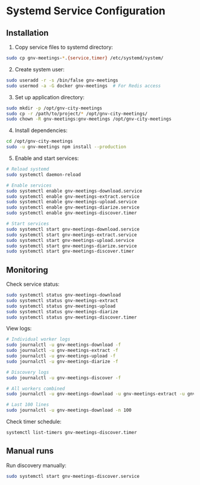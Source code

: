 # Systemd Service Configuration

## Installation

1. Copy service files to systemd directory:
```bash
sudo cp gnv-meetings-*.{service,timer} /etc/systemd/system/
```

2. Create system user:
```bash
sudo useradd -r -s /bin/false gnv-meetings
sudo usermod -a -G docker gnv-meetings  # For Redis access
```

3. Set up application directory:
```bash
sudo mkdir -p /opt/gnv-city-meetings
sudo cp -r /path/to/project/* /opt/gnv-city-meetings/
sudo chown -R gnv-meetings:gnv-meetings /opt/gnv-city-meetings
```

4. Install dependencies:
```bash
cd /opt/gnv-city-meetings
sudo -u gnv-meetings npm install --production
```

5. Enable and start services:
```bash
# Reload systemd
sudo systemctl daemon-reload

# Enable services
sudo systemctl enable gnv-meetings-download.service
sudo systemctl enable gnv-meetings-extract.service
sudo systemctl enable gnv-meetings-upload.service
sudo systemctl enable gnv-meetings-diarize.service
sudo systemctl enable gnv-meetings-discover.timer

# Start services
sudo systemctl start gnv-meetings-download.service
sudo systemctl start gnv-meetings-extract.service
sudo systemctl start gnv-meetings-upload.service
sudo systemctl start gnv-meetings-diarize.service
sudo systemctl start gnv-meetings-discover.timer
```

## Monitoring

Check service status:
```bash
sudo systemctl status gnv-meetings-download
sudo systemctl status gnv-meetings-extract  
sudo systemctl status gnv-meetings-upload
sudo systemctl status gnv-meetings-diarize
sudo systemctl status gnv-meetings-discover.timer
```

View logs:
```bash
# Individual worker logs
sudo journalctl -u gnv-meetings-download -f
sudo journalctl -u gnv-meetings-extract -f
sudo journalctl -u gnv-meetings-upload -f
sudo journalctl -u gnv-meetings-diarize -f

# Discovery logs
sudo journalctl -u gnv-meetings-discover -f

# All workers combined
sudo journalctl -u gnv-meetings-download -u gnv-meetings-extract -u gnv-meetings-upload -u gnv-meetings-diarize -f

# Last 100 lines
sudo journalctl -u gnv-meetings-download -n 100
```

Check timer schedule:
```bash
systemctl list-timers gnv-meetings-discover.timer
```

## Manual runs

Run discovery manually:
```bash
sudo systemctl start gnv-meetings-discover.service
```